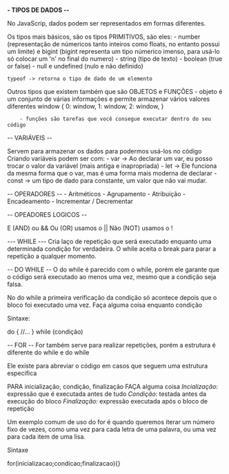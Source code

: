 **- TIPOS DE DADOS --**

No JavaScrip, dados podem ser representados em formas diferentes.

Os tipos mais básicos, são os tipos PRIMITIVOS, são eles:
        - number (representação de númericos tanto inteiros como floats, no entanto possui um limite) e bigint (bigint representa um tipo númerico imenso, para usá-lo só colocar um 'n' no final do numero)
        - string (tipo de texto)
        - boolean (true or false)
        - null e undefined (nulo e não definido)

    typeof -> retorna o tipo de dado de um elemento


Outros tipos que existem também que são OBJETOS e FUNÇÕES
        - objeto é um conjunto de várias informações e permite armazenar vários valores diferentes
            window {
                0: window,
                1: window,
                2: window,
            }

        - funções são tarefas que você consegue executar dentro do seu código

-- VARIÁVEIS --

Servem para armazenar os dados para podermos usá-los no código
Criando variáveis podem ser com:
        - var -> Ao declarar um var, eu posso trocar o valor da variável (mais antiga e inapropriada)
        - let -> Ele funciona da mesma forma que o var, mas é uma forma mais moderna de declarar
        - const -> um tipo de dado para constante, um valor que não vai mudar.

-- OPERADORES --
    - Aritméticos
    - Agrupamento
    - Atribuição
    - Encadeamento
    - Incrementar / Decrementar

-- OPEADORES LOGICOS --

E (AND) ou &&
Ou (OR) usamos o ||
Não (NOT) usamos o !


--- WHILE ---
Cria laço de repetição que será executado enquanto uma determinada condição for verdadeira. 
O while aceita o break para parar a repetição a qualquer momento. 

-- DO WHILE --
O do while é parecido com o while, porém ele garante que o código será executado ao menos uma vez, mesmo que a condição seja falsa. 

No do while a primeira verificação da condição só acontece depois que o bloco foi executado uma vez. 
Faça alguma coisa enquanto condição

Sintaxe:

do {
    //...
} while (condição)


-- FOR --
For também serve para realizar repetições, porém a estrutura
é diferente do while e do while

Ele existe para abreviar o código em casos que seguem uma
estrutura especifica

PARA inicialização, condição, finalização FAÇA alguma coisa
*Incialização:* expressão que é executada antes de tudo
*Condição:* testada antes da execução do bloco
*Finalização:* expressão executada após o bloco de repetição


Um exemplo comum de uso do for é quando queremos iterar um número fixo de vezes, como uma vez para cada letra de uma palavra, ou uma vez para cada item de uma lisa. 

Sintaxe

for(inicializacao;condicao;finalizacao){}

